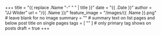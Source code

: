 +++
title = "{{ replace .Name "-" " " | title }}"
date = "{{ .Date }}"
author = "JJ Wilder"
url = "/{{ .Name }}/"
feature_image = "/images/{{ .Name }}.png" # leave blank for no image
summary = "" # summary text on list pages and below post title on single pages
tags = [ "" ] # only primary tag shows on posts
draft = true
+++
